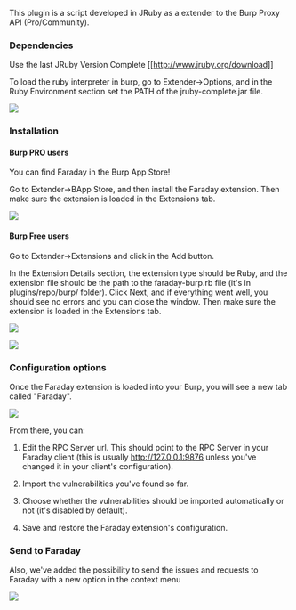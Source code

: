 This plugin is a script developed in JRuby as a extender to the Burp Proxy API (Pro/Community).

### Dependencies
Use the last JRuby Version Complete [[http://www.jruby.org/download]]

To load the ruby interpreter in burp, go to Extender->Options, and in the Ruby Environment section set the PATH of the jruby-complete.jar file.

![](https://raw.github.com/wiki/infobyte/faraday/images/plugins/burp/ruby_path.png)

### Installation
#### Burp PRO users

You can find Faraday in the Burp App Store!

Go to Extender->BApp Store, and then install the Faraday extension. Then make sure the extension is loaded in the Extensions tab.

![](https://raw.github.com/wiki/infobyte/faraday/images/plugins/burp/store.png)

#### Burp Free users

Go to Extender->Extensions and click in the Add button.

In the Extension Details section, the extension type should be Ruby, and the extension file should be the path to the faraday-burp.rb file (it's in plugins/repo/burp/ folder). Click Next, and if everything went well, you should see no errors and you can close the window. Then make sure the extension is loaded in the Extensions tab.

![](https://raw.github.com/wiki/infobyte/faraday/images/plugins/burp/add_extension.png)

![](https://raw.github.com/wiki/infobyte/faraday/images/plugins/burp/loaded.png)

### Configuration options

Once the Faraday extension is loaded into your Burp, you will see a new tab called "Faraday".

![](https://raw.github.com/wiki/infobyte/faraday/images/plugins/burp/configuration.png)

From there, you can:

1) Edit the RPC Server url. This should point to the RPC Server in your Faraday client (this is usually http://127.0.0.1:9876 unless you've changed it in your client's configuration).

2) Import the vulnerabilities you've found so far.

3) Choose whether the vulnerabilities should be imported automatically or not (it's disabled by default).

4) Save and restore the Faraday extension's configuration.

### Send to Faraday

Also, we've added the possibility to send the issues and requests to Faraday with a new option in the context menu

![](https://raw.github.com/wiki/infobyte/faraday/images/plugins/burp/send_to.png)


